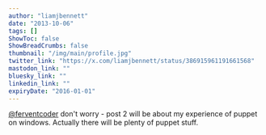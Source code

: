 ```yaml
---
author: "liamjbennett"
date: "2013-10-06"
tags: []
ShowToc: false
ShowBreadCrumbs: false
thumbnail: "/img/main/profile.jpg"
twitter_link: "https://x.com/liamjbennett/status/386915961191661568"
mastodon_link: ""
bluesky_link: ""
linkedin_link: ""
expiryDate: "2016-01-01"
---
```


[@ferventcoder](https://x.com/ferventcoder) don't worry - post 2 will be about my experience of puppet on windows. Actually there will be plenty of puppet stuff.

